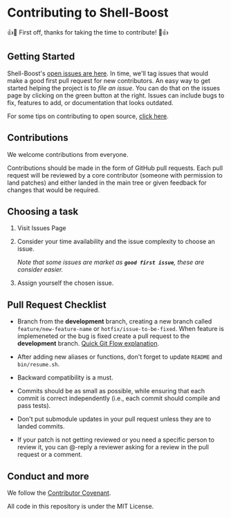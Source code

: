 # Contributing to Shell-Boost

:thumbsup::tada: First off, thanks for taking the time to contribute! :tada::thumbsup:

## Getting Started

Shell-Boost's [open issues are here](https://github.com/LucaDillenburg/Shell-Boost/issues). In time, we'll tag issues that would make a good first pull request for new contributors. An easy way to get started helping the project is to *file an issue*. You can do that on the issues page by clicking on the green button at the right. Issues can include bugs to fix, features to add, or documentation that looks outdated. 

For some tips on contributing to open source, [click here](https://github.com/firstcontributions/first-contributions).

## Contributions

We welcome contributions from everyone.

Contributions should be made in the form of GitHub pull requests. Each pull request will
be reviewed by a core contributor (someone with permission to land patches) and either landed in the
main tree or given feedback for changes that would be required.

## Choosing a task

1. Visit Issues Page
2. Consider your time availability and the issue complexity to choose an issue.

    *Note that some issues are market as **```good first issue```**, these are consider easier.*
 
3. Assign yourself the chosen issue.

## Pull Request Checklist

- Branch from the **development** branch, creating a new branch called
  ```feature/new-feature-name``` or  ```hotfix/issue-to-be-fixed```.
  When feature is implemeneted or the bug is fixed create a pull request
  to the **development** branch. [Quick Git Flow explanation](https://medium.com/@muneebsajjad/git-flow-explained-quick-and-simple-7a753313572f).

- After adding new aliases or functions, don't forget to update ```README``` and ```bin/resume.sh```.

- Backward compatibility is a must.

- Commits should be as small as possible, while ensuring that each commit is
  correct independently (i.e., each commit should compile and pass tests). 

- Don't put submodule updates in your pull request unless they are to landed
  commits.

- If your patch is not getting reviewed or you need a specific person to review
  it, you can @-reply a reviewer asking for a review in the pull request or a
  comment.

## Conduct and more

We follow the [Contributor Covenant](https://www.contributor-covenant.org/version/1/4/code-of-conduct.html).

All code in this repository is under the MIT License.
